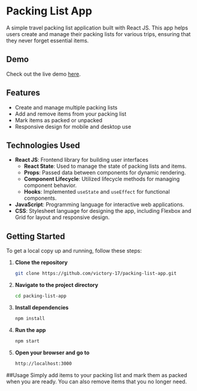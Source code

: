 # Packing List App

A simple travel packing list application built with React JS. This app helps users create and manage their packing lists for various trips, ensuring that they never forget essential items.

## Demo

Check out the live demo [here](https://victory-17.github.io/packing-list-app/).

## Features

- Create and manage multiple packing lists
- Add and remove items from your packing list
- Mark items as packed or unpacked
- Responsive design for mobile and desktop use

## Technologies Used

- **React JS**: Frontend library for building user interfaces
  - **React State**: Used to manage the state of packing lists and items.
  - **Props**: Passed data between components for dynamic rendering.
  - **Component Lifecycle**: Utilized lifecycle methods for managing component behavior.
  - **Hooks**: Implemented `useState` and `useEffect` for functional components.
- **JavaScript**: Programming language for interactive web applications.
- **CSS**: Stylesheet language for designing the app, including Flexbox and Grid for layout and responsive design.

## Getting Started

To get a local copy up and running, follow these steps:

1. **Clone the repository**
   ```bash
   git clone https://github.com/victory-17/packing-list-app.git

2. **Navigate to the project directory**
   ```bash
   cd packing-list-app

3. **Install dependencies**
   ```bash
   npm install

4. **Run the app**
   ```bash
   npm start

5. **Open your browser and go to**
   ```bash
   http://localhost:3000

##Usage
Simply add items to your packing list and mark them as packed when you are ready. You can also remove items that you no longer need.
